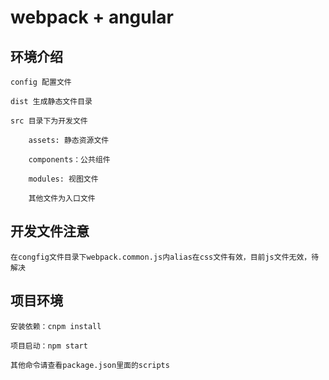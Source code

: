 # webpack + angular

## 环境介绍
	
	config 配置文件
	
	dist 生成静态文件目录

	src 目录下为开发文件
		
		assets: 静态资源文件

		components：公共组件

		modules: 视图文件

		其他文件为入口文件

## 开发文件注意

	在congfig文件目录下webpack.common.js内alias在css文件有效，目前js文件无效，待解决


## 项目环境

	安装依赖：cnpm install

	项目启动：npm start

	其他命令请查看package.json里面的scripts